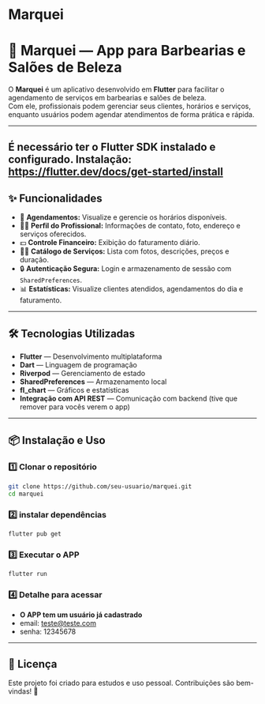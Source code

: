 # Marquei

# 💈 Marquei — App para Barbearias e Salões de Beleza

O **Marquei** é um aplicativo desenvolvido em **Flutter** para facilitar o agendamento de serviços em barbearias e salões de beleza.  
Com ele, profissionais podem gerenciar seus clientes, horários e serviços, enquanto usuários podem agendar atendimentos de forma prática e rápida.

---
É necessário ter o Flutter SDK instalado e configurado.
Instalação: https://flutter.dev/docs/get-started/install
---

## ✨ Funcionalidades

- 📅 **Agendamentos:** Visualize e gerencie os horários disponíveis.
- 🧑‍💼 **Perfil do Profissional:** Informações de contato, foto, endereço e serviços oferecidos.
- 💵 **Controle Financeiro:** Exibição do faturamento diário.
- 💇‍♂️ **Catálogo de Serviços:** Lista com fotos, descrições, preços e duração.
- 🔒 **Autenticação Segura:** Login e armazenamento de sessão com `SharedPreferences`.
- 📊 **Estatísticas:** Visualize clientes atendidos, agendamentos do dia e faturamento.

---

## 🛠️ Tecnologias Utilizadas

- **Flutter** — Desenvolvimento multiplataforma
- **Dart** — Linguagem de programação
- **Riverpod** — Gerenciamento de estado
- **SharedPreferences** — Armazenamento local
- **fl_chart** — Gráficos e estatísticas
- **Integração com API REST** — Comunicação com backend (tive que remover para vocês verem o app)

---

## 📦 Instalação e Uso

### 1️⃣ Clonar o repositório
```bash
git clone https://github.com/seu-usuario/marquei.git
cd marquei
```

### 2️⃣ instalar dependências
```bash
flutter pub get
```

### 3️⃣ Executar o APP
```bash
flutter run
```

### 4️⃣ Detalhe para acessar
- **O APP tem um usuário já cadastrado**
- email: teste@teste.com
- senha: 12345678
---
## 📄 Licença
Este projeto foi criado para estudos e uso pessoal.
Contribuições são bem-vindas! 🎯
